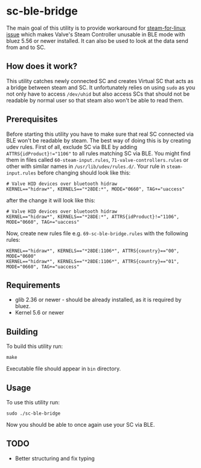 # sc-ble-bridge
The main goal of this utility is to provide workaround for [steam-for-linux issue](https://github.com/ValveSoftware/steam-for-linux/issues/7697) which makes Valve's Steam Controller unusable in BLE mode with bluez 5.56 or newer installed. It can also be used to look at the data send from and to SC.
## How does it work?
This utility catches newly connected SC and creates Virtual SC that acts as a bridge between steam and SC. It unfortunately relies on using `sudo` as you not only have to access `/dev/uhid` but also access SCs that should not be readable by normal user so that steam also won't be able to read them.
## Prerequisites
Before starting this utility you have to make sure that real SC connected via BLE won't be readable by steam. The best way of doing this is by creating udev rules. First of all, exclude SC via BLE by adding `ATTRS{idProduct}!="1106"` to all rules matching SC via BLE. You might find them in files called `60-steam-input.rules`, `71-valve-controllers.rules` or other with similar names in `/usr/lib/udev/rules.d/`. Your rule in `steam-input.rules` before changing should look like this:
```
# Valve HID devices over bluetooth hidraw
KERNEL=="hidraw*", KERNELS=="*28DE:*", MODE="0660", TAG+="uaccess"
```
after the change it will look like this:
```
# Valve HID devices over bluetooth hidraw
KERNEL=="hidraw*", KERNELS=="*28DE:*", ATTRS{idProduct}!="1106", MODE="0660", TAG+="uaccess"
```
Now, create new rules file e.g. `69-sc-ble-bridge.rules` with the following rules:
```
KERNEL=="hidraw*", KERNELS=="*28DE:1106*", ATTRS{country}=="00", MODE="0600"
KERNEL=="hidraw*", KERNELS=="*28DE:1106*", ATTRS{country}=="01", MODE="0660", TAG+="uaccess"
```
## Requirements
- glib 2.36 or newer - should be already installed, as it is required by bluez.
- Kernel 5.6 or newer
## Building
To build this utility run:
```
make
```
Executable file should appear in `bin` directory.
## Usage
To use this utility run:
```
sudo ./sc-ble-bridge
```
Now you should be able to once again use your SC via BLE.
## TODO
- Better structuring and fix typing
